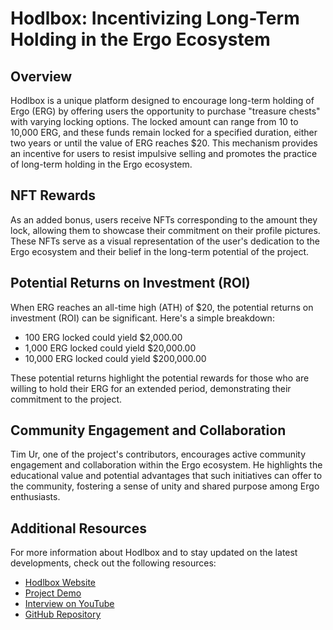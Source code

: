 # Hodlbox: Incentivizing Long-Term Holding in the Ergo Ecosystem

## Overview

Hodlbox is a unique platform designed to encourage long-term holding of Ergo (ERG) by offering users the opportunity to purchase "treasure chests" with varying locking options. The locked amount can range from 10 to 10,000 ERG, and these funds remain locked for a specified duration, either two years or until the value of ERG reaches $20. This mechanism provides an incentive for users to resist impulsive selling and promotes the practice of long-term holding in the Ergo ecosystem.

## NFT Rewards

As an added bonus, users receive NFTs corresponding to the amount they lock, allowing them to showcase their commitment on their profile pictures. These NFTs serve as a visual representation of the user's dedication to the Ergo ecosystem and their belief in the long-term potential of the project.

## Potential Returns on Investment (ROI)

When ERG reaches an all-time high (ATH) of $20, the potential returns on investment (ROI) can be significant. Here's a simple breakdown:

- 100 ERG locked could yield $2,000.00
- 1,000 ERG locked could yield $20,000.00
- 10,000 ERG locked could yield $200,000.00

These potential returns highlight the potential rewards for those who are willing to hold their ERG for an extended period, demonstrating their commitment to the project.

## Community Engagement and Collaboration

Tim Ur, one of the project's contributors, encourages active community engagement and collaboration within the Ergo ecosystem. He highlights the educational value and potential advantages that such initiatives can offer to the community, fostering a sense of unity and shared purpose among Ergo enthusiasts.

## Additional Resources

For more information about Hodlbox and to stay updated on the latest developments, check out the following resources:

- [Hodlbox Website](https://hodlbox.xyz/)
- [Project Demo](https://twitter.com/c8e4d2/status/1713597673763217766)
- [Interview on YouTube](https://www.youtube.com/watch?v=U5-zIxg4M6k)
- [GitHub Repository](https://github.com/SavonarolaLabs/hodlbox-xyz)
